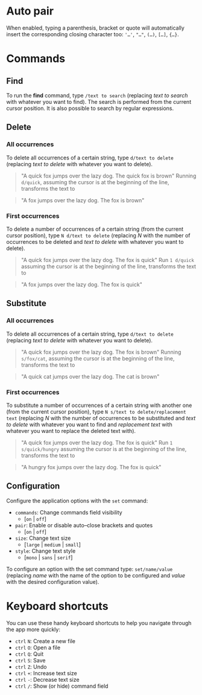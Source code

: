 # Auto pair

When enabled, typing a parenthesis, bracket or quote will automatically insert the
corresponding closing character too: `'…'`, `"…"`, `(…)`, `[…]`, `{…}`.


# Commands

## Find

To run the **find** command, type `/text to search` (replacing _text to search_
with whatever you want to find). The search is performed from the current cursor
position. It is also possible to search by regular expressions.


## Delete

### All occurrences

To delete all occurrences of a certain string, type `d/text to delete` (replacing
_text to delete_ with whatever you want to delete).

>"A quick fox jumps over the lazy dog. The quick fox is brown"
Running `d/quick`, assuming the cursor is at the beginning of the line, transforms the text to

>"A fox jumps over the lazy dog. The fox is brown"

### First occurrences

To delete a number of occurrences of a certain string (from the current cursor position),
type `N d/text to delete` (replacing _N_ with the number of occurrences to be deleted and
_text to delete_ with whatever you want to delete).

>"A quick fox jumps over the lazy dog. The fox is quick"
Run `1 d/quick` assuming the cursor is at the beginning of the line, transforms the text to

>"A fox jumps over the lazy dog. The fox is quick"

## Substitute

### All occurrences

To delete all occurrences of a certain string, type `d/text to delete` (replacing
_text to delete_ with whatever you want to delete).

>"A quick fox jumps over the lazy dog. The fox is brown"
Running `s/fox/cat`, assuming the cursor is at the beginning of the line, transforms the text to

>"A quick cat jumps over the lazy dog. The cat is brown"

### First occurrences

To substitute a number of occurrences of a certain string with another one (from the
current cursor position), type `N s/text to delete/replacement text` (replacing _N_ with the
number of occurrences to be substituted and _text to delete_ with whatever you want to find
and _replacement text_ with whatever you want to replace the deleted text with).

>"A quick fox jumps over the lazy dog. The fox is quick"
Run `1 s/quick/hungry` assuming the cursor is at the beginning of the line, transforms the text to

>"A hungry fox jumps over the lazy dog. The fox is quick"

## Configuration

Configure the application options with the `set` command:

- `commands`: Change commands field visibility
  - [`on` | `off`]
- `pair`: Enable or disable auto–close brackets and quotes
  - [`on` | `off`]
- `size`: Change text size
  - [`large` | `medium` | `small`]
- `style`: Change text style
  - [`mono` | `sans` | `serif`]

To configure an option with the set command type: `set/name/value` (replacing _name_ with
the name of the option to be configured and _value_ with the desired configuration value).


# Keyboard shortcuts

You can use these handy keyboard shortcuts to help you navigate through the app more
quickly:

- `ctrl` `N`: Create a new file
- `ctrl` `O`: Open a file
- `ctrl` `Q`: Quit
- `ctrl` `S`: Save
- `ctrl` `Z`: Undo
- `ctrl` `+`: Increase text size
- `ctrl` `-`: Decrease text size
- `ctrl` `/`: Show (or hide) command field

